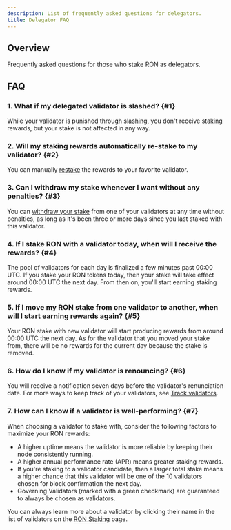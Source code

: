 ```yaml
---
description: List of frequently asked questions for delegators.
title: Delegator FAQ
---
```


## Overview

Frequently asked questions for those who stake RON as delegators.

## FAQ

### 1. What if my delegated validator is slashed? {#1}

While your validator is punished through [slashing](./../validators/slashing.mdx), you don't receive staking rewards, but your stake is not affected in any way.

### 2. Will my staking rewards automatically re-stake to my validator? {#2}

You can manually [restake](./manage/claim-rewards.mdx#restake-your-rewards) the rewards to your favorite validator.

### 3. Can I withdraw my stake whenever I want without any penalties? {#3}

You can [withdraw your stake](./manage/stake.mdx#withdraw-stake) from one of your validators at any time without penalties, as long as it's been three or more days since you last staked with this validator.

### 4. If I stake RON with a validator today, when will I receive the rewards? {#4}

The pool of validators for each day is finalized a few minutes past 00:00 UTC. If you stake your RON tokens today, then your stake will take effect around 00:00 UTC the next day. From then on, you'll start earning staking rewards.

### 5. If I move my RON stake from one validator to another, when will I start earning rewards again? {#5}

Your RON stake with new validator will start producing rewards from around 00:00 UTC the next day. As for the validator that you moved your stake from, there will be no rewards for the current day because the stake is removed.

### 6. How do I know if my validator is renouncing? {#6}

You will receive a notification seven days before the validator's renunciation date. For more ways to keep track of your validators, see [Track validators](./manage/validators.mdx).

### 7. How can I know if a validator is well-performing? {#7}

When choosing a validator to stake with, consider the following factors to maximize your RON rewards:

* A higher uptime means the validator is more reliable by keeping their node consistently running.
* A higher annual performance rate (APR) means greater staking rewards.
* If you're staking to a validator candidate, then a larger total stake means a higher chance that this validator will be one of the 10 validators chosen for block confirmation the next day.
* Governing Validators (marked with a green checkmark) are guaranteed to always be chosen as validators.

You can always learn more about a validator by clicking their name in the list of validators on the [RON Staking](https://app.roninchain.com/staking) page.
